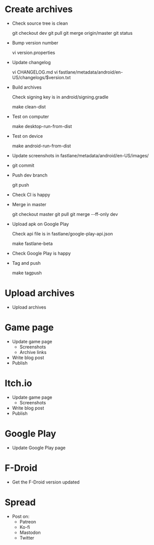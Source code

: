 # Create archives

- Check source tree is clean

    git checkout dev
    git pull
    git merge origin/master
    git status

- Bump version number

    vi version.properties

- Update changelog

    vi CHANGELOG.md
    vi fastlane/metadata/android/en-US/changelogs/$version.txt

- Build archives

    Check signing key is in android/signing.gradle

    make clean-dist

- Test on computer

    make desktop-run-from-dist

- Test on device

    make android-run-from-dist

- Update screenshots in fastlane/metadata/android/en-US/images/

- git commit

- Push dev branch

    git push

- Check CI is happy

- Merge in master

    git checkout master
    git pull
    git merge --ff-only dev

- Upload apk on Google Play

    Check api file is in fastlane/google-play-api.json

    make fastlane-beta

- Check Google Play is happy

- Tag and push

    make tagpush

# Upload archives

- Upload archives

# Game page

- Update game page
    - Screenshots
    - Archive links
- Write blog post
- Publish

# Itch.io

- Update game page
    - Screenshots
- Write blog post
- Publish

# Google Play

- Update Google Play page

# F-Droid

- Get the F-Droid version updated

# Spread

- Post on:
    - Patreon
    - Ko-fi
    - Mastodon
    - Twitter
